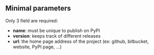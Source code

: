 ## Minimal parameters

Only 3 field are required:
- **name**: must be unique to publish on PyPI
- **version**: keeps track of different releases
- **url**: the home page address of the project (ex: github, bitbucket, website, PyPI page, ...)
